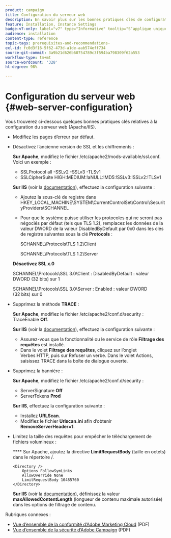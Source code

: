 ```yaml
---
product: campaign
title: Configuration du serveur web
description: En savoir plus sur les bonnes pratiques clés de configuration d'un serveur web
feature: Installation, Instance Settings
badge-v7-only: label="v7" type="Informative" tooltip="S’applique uniquement à Campaign Classic v7"
audience: installation
content-type: reference
topic-tags: prerequisites-and-recommendations-
exl-id: fc0d3f16-5f62-473d-a1de-aab574eff734
source-git-commit: 3a9b21d626b60754789c3f594ba798309f62a553
workflow-type: tm+mt
source-wordcount: '328'
ht-degree: 98%

---
```


# Configuration du serveur web {#web-server-configuration}



Vous trouverez ci-dessous quelques bonnes pratiques clés relatives à la configuration du serveur web (Apache/IIS).

* Modifiez les pages d’erreur par défaut.

* Désactivez l’ancienne version de SSL et les chiffrements :

  **Sur Apache**, modifiez le fichier /etc/apache2/mods-available/ssl.conf. Voici un exemple :

   * SSLProtocol all -SSLv2 -SSLv3 -TLSv1
   * SSLCipherSuite HIGH:MEDIUM:!aNULL:!MD5:!SSLv3:!SSLv2:!TLSv1

  **Sur IIS** (voir la [documentation](https://support.microsoft.com/en-us/kb/245030)), effectuez la configuration suivante :

   * Ajoutez la sous-clé de registre dans HKEY_LOCAL_MACHINE\SYSTEM\CurrentControlSet\Control\SecurityProviders\SCHANNEL
   * Pour que le système puisse utiliser les protocoles qui ne seront pas négociés par défaut (tels que TLS 1.2), remplacez les données de la valeur DWORD de la valeur DisabledByDefault par 0x0 dans les clés de registre suivantes sous la clé **Protocols** :

     SCHANNEL\Protocols\TLS 1.2\Client

     SCHANNEL\Protocols\TLS 1.2\Server

  **Désactivez SSL x.0**

  SCHANNEL\Protocols\SSL 3.0\Client : DisabledByDefault : valeur DWORD (32 bits) sur 1

  SCHANNEL\Protocols\SSL 3.0\Server : Enabled : valeur DWORD (32 bits) sur 0

* Supprimez la méthode **TRACE** :

  **Sur Apache**, modifiez le fichier /etc/apache2/conf.d/security : TraceEnable **Off**.

  **Sur IIS** (voir la [documentation](https://www.iis.net/configreference/system.webserver/security/requestfiltering/verbs)), effectuez la configuration suivante :

   * Assurez-vous que la fonctionnalité ou le service de rôle **Filtrage des requêtes** est installé.
   * Dans le volet **Filtrage des requêtes**, cliquez sur l’onglet Verbes HTTP, puis sur Refuser un verbe. Dans le volet Actions, saisissez TRACE dans la boîte de dialogue ouverte.

* Supprimez la bannière :

  **Sur Apache**, modifiez le fichier /etc/apache2/conf.d/security :

   * ServerSignature **Off**
   * ServerTokens **Prod**

  **Sur IIS**, effectuez la configuration suivante :

   * Installez **URLScan**.
   * Modifiez le fichier **Urlscan.ini** afin d’obtenir **RemoveServerHeader=1**.

* Limitez la taille des requêtes pour empêcher le téléchargement de fichiers volumineux :

  **** Sur Apache, ajoutez la directive **LimitRequestBody** (taille en octets) dans le répertoire /.

  ```
  <Directory />
      Options FollowSymLinks
      AllowOverride None
      LimitRequestBody 10485760
  </Directory>
  ```

  **Sur IIS** (voir la [documentation](https://www.iis.net/configreference/system.webserver/security/requestfiltering/requestlimits)), définissez la valeur **maxAllowedContentLength** (longueur de contenu maximale autorisée) dans les options de filtrage de contenu.

Rubriques connexes :

* [Vue d’ensemble de la conformité d’Adobe Marketing Cloud](https://experienceleague.adobe.com/docs/core-services/assets/Adobe-Marketing-Cloud-Privacy-and-Security-Overview.pdf) (PDF)
* [Vue d’ensemble de la sécurité d’Adobe Campaign](https://www.adobe.com/content/dam/cc/en/security/pdfs/ADB-CampaignSecurity-WP.pdf) (PDF)
